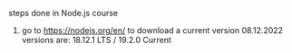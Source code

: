 steps done in Node.js course

1. go to https://nodejs.org/en/ to download a current version
08.12.2022 versions are: 18.12.1 LTS / 19.2.0 Current

